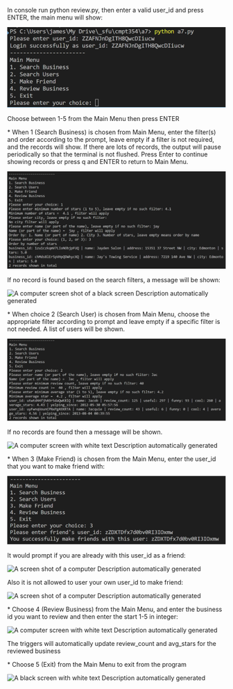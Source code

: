 In console run python review.py, then enter a valid user_id and press ENTER,
the main menu will show:

![](./mdimages/media/image1.png)

Choose between 1-5 from the Main Menu then press ENTER

\* When 1 (Search Business) is chosen from Main Menu, enter the
filter(s) and order according to the prompt, leave empty if a filter is
not required, and the records will show. If there are lots of records,
the output will pause periodically so that the terminal is not flushed.
Press Enter to continue showing records or press q and ENTER to return
to Main Menu.

![](./mdimages/media/image2.png)

If no record is found based on the search filters, a message will be
shown:

![A computer screen shot of a black screen Description automatically
generated](./mdimages/media/image3.png)

\* When choice 2 (Search User) is chosen from Main Menu, choose the
appropriate filter according to prompt and leave empty if a specific
filter is not needed. A list of users will be shown.

![](./mdimages/media/image4.png)

If no records are found then a message will be shown.

![A computer screen with white text Description automatically
generated](./mdimages/media/image5.png)

\* When 3 (Make Friend) is chosen from the Main Menu, enter the user_id
that you want to make friend with:

![](./mdimages/media/image6.png)

It would prompt if you are already with this user_id as a friend:

![A screen shot of a computer Description automatically
generated](./mdimages/media/image7.png)

Also it is not allowed to user your own user_id to make friend:

![A screen shot of a computer Description automatically
generated](./mdimages/media/image8.png)

\* Choose 4 (Review Business) from the Main Menu, and enter the business
id you want to review and then enter the start 1-5 in integer:

![A computer screen with white text Description automatically
generated](./mdimages/media/image9.png)

The triggers will automatically update review_count and avg_stars for
the reviewed business

\* Choose 5 (Exit) from the Main Menu to exit from the program

![A black screen with white text Description automatically
generated](./mdimages/media/image10.png)
